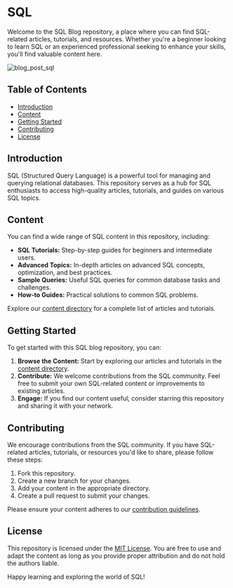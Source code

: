 # SQL


Welcome to the SQL Blog repository, a place where you can find SQL-related articles, tutorials, and resources. Whether you're a beginner looking to learn SQL or an experienced professional seeking to enhance your skills, you'll find valuable content here.


![blog_post_sql](https://github.com/pooja20-gurav/SQL/assets/81917801/2fc94ce1-331c-43f2-bc1e-4e9ec2aa6388)


## Table of Contents
- [Introduction](#introduction)
- [Content](#content)
- [Getting Started](#getting-started)
- [Contributing](#contributing)
- [License](#license)

## Introduction

SQL (Structured Query Language) is a powerful tool for managing and querying relational databases. This repository serves as a hub for SQL enthusiasts to access high-quality articles, tutorials, and guides on various SQL topics.

## Content

You can find a wide range of SQL content in this repository, including:

- **SQL Tutorials:** Step-by-step guides for beginners and intermediate users.
- **Advanced Topics:** In-depth articles on advanced SQL concepts, optimization, and best practices.
- **Sample Queries:** Useful SQL queries for common database tasks and challenges.
- **How-to Guides:** Practical solutions to common SQL problems.

Explore our [content directory](/content) for a complete list of articles and tutorials.

## Getting Started

To get started with this SQL blog repository, you can:

1. **Browse the Content:** Start by exploring our articles and tutorials in the [content directory](/content).
2. **Contribute:** We welcome contributions from the SQL community. Feel free to submit your own SQL-related content or improvements to existing articles.
3. **Engage:** If you find our content useful, consider starring this repository and sharing it with your network.

## Contributing

We encourage contributions from the SQL community. If you have SQL-related articles, tutorials, or resources you'd like to share, please follow these steps:

1. Fork this repository.
2. Create a new branch for your changes.
3. Add your content in the appropriate directory.
4. Create a pull request to submit your changes.

Please ensure your content adheres to our [contribution guidelines](CONTRIBUTING.md).

## License

This repository is licensed under the [MIT License](LICENSE). You are free to use and adapt the content as long as you provide proper attribution and do not hold the authors liable.

Happy learning and exploring the world of SQL!


